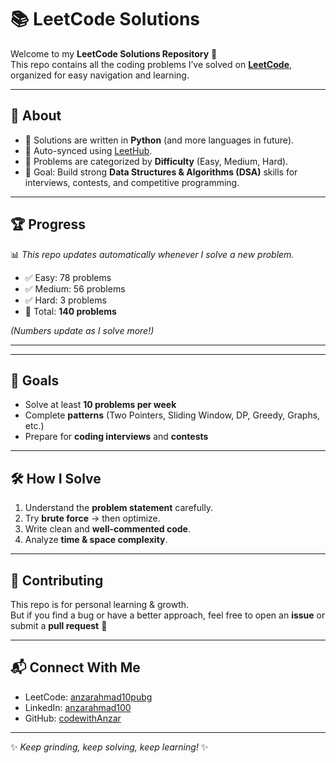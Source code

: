 # 📚 LeetCode Solutions  

Welcome to my **LeetCode Solutions Repository** 🚀  
This repo contains all the coding problems I’ve solved on **[LeetCode](https://leetcode.com/)**, organized for easy navigation and learning.  

---

## 🌟 About  
- 📌 Solutions are written in **Python** (and more languages in future).  
- 📌 Auto-synced using [LeetHub](https://github.com/QasimWani/LeetHub).  
- 📌 Problems are categorized by **Difficulty** (Easy, Medium, Hard).  
- 📌 Goal: Build strong **Data Structures & Algorithms (DSA)** skills for interviews, contests, and competitive programming.  

---

## 🏆 Progress  
📊 *This repo updates automatically whenever I solve a new problem.*  

- ✅ Easy: 78 problems  
- ✅ Medium: 56 problems  
- ✅ Hard: 3 problems  
- 🔄 Total: **140 problems**  

*(Numbers update as I solve more!)*  

---


---

## 🎯 Goals  
- Solve at least **10 problems per week**  
- Complete **patterns** (Two Pointers, Sliding Window, DP, Greedy, Graphs, etc.)  
- Prepare for **coding interviews** and **contests**  

---

## 🛠️ How I Solve  
1. Understand the **problem statement** carefully.  
2. Try **brute force** → then optimize.  
3. Write clean and **well-commented code**.  
4. Analyze **time & space complexity**.  

---

## 🤝 Contributing  
This repo is for personal learning & growth.  
But if you find a bug or have a better approach, feel free to open an **issue** or submit a **pull request** 🙌  

---

## 📬 Connect With Me  
- LeetCode: [anzarahmad10pubg](https://leetcode.com/u/anzarahmad10pubg/)
- LinkedIn: [anzarahmad100](https://www.linkedin.com/in/anzarahmad100/)
- GitHub: [codewithAnzar](https://github.com/codewithAnzar)


---

✨ *Keep grinding, keep solving, keep learning!* ✨  

